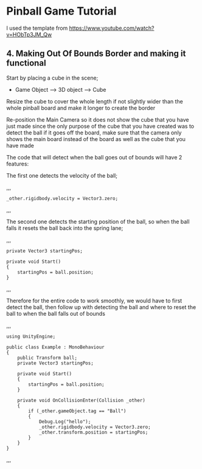 # Pinball Game Tutorial

I used the template from https://www.youtube.com/watch?v=HObTp3JM_Qw

## 4. Making Out Of Bounds Border and making it functional

Start by placing a cube in the scene;
- Game Object --> 3D object --> Cube

Resize the cube to cover the whole length if not slightly wider than the whole pinball board and make it longer to create the border

Re-position the Main Camera so it does not show the cube that you have just made since the only purpose of the cube that you have created was to detect the ball if it goes off the board, make sure that the camera only shows the main board instead of the board as well as the cube that you have made

The code that will detect when the ball goes out of bounds will have 2 features:

The first one detects the velocity of the ball;

,,,

    _other.rigidbody.velocity = Vector3.zero;

,,,

The second one detects the starting position of the ball, so when the ball falls it resets the ball back into the spring lane;

,,,

    private Vector3 startingPos;

    private void Start()
    {
        startingPos = ball.position;
    }

,,,

Therefore for the entire code to work smoothly, we would have to first detect the ball, then follow up with detecting the ball and where to reset the ball to when the ball falls out of bounds

,,,

    using UnityEngine;

    public class Example : MonoBehaviour
    {
        public Transform ball;
        private Vector3 startingPos;

        private void Start()
        {
            startingPos = ball.position;
        }

        private void OnCollisionEnter(Collision _other)
        {
            if (_other.gameObject.tag == "Ball")
            {
                Debug.Log("hello");
                _other.rigidbody.velocity = Vector3.zero;
                _other.transform.position = startingPos;
            }
        }
    }

,,,

